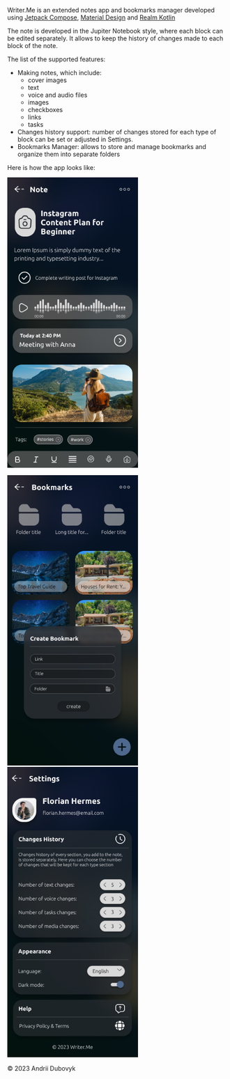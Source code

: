 Writer.Me is an extended notes app and bookmarks manager developed using [Jetpack Compose](https://developer.android.com/jetpack/compose), [Material Design](https://m2.material.io/) and [Realm Kotlin](https://github.com/realm/realm-kotlin)

The note is developed in the Jupiter Notebook style, where each block can be edited separately. 
It allows to keep the history of changes made to each block of the note.

The list of the supported features:
- Making notes, which include:
    - cover images
    - text
    - voice and audio files
    - images
    - checkboxes
    - links
    - tasks
- Changes history support: number of changes stored for each type of block can be set or adjusted in Settings.
- Bookmarks Manager: allows to store and manage bookmarks and organize them into separate folders

Here is how the app looks like:

![Note editing screen](./screenshots/node_editing_screen.jpg)

![Bookmarks screen](./screenshots/bookmarks_screen.jpg)  ![Settings screen](./screenshots/settings_screen.jpg)

© 2023 Andrii Dubovyk
